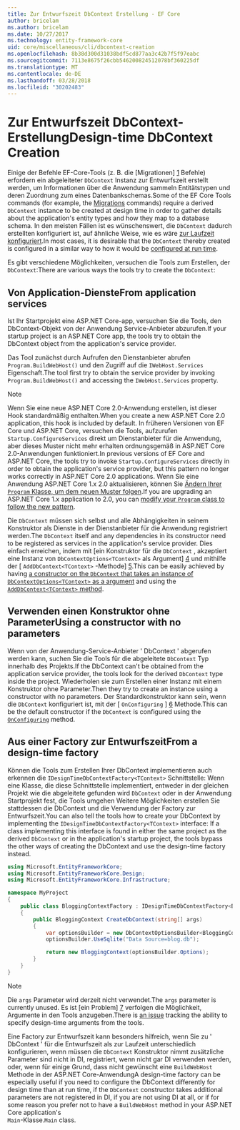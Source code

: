 ```yaml
---
title: Zur Entwurfszeit DbContext Erstellung - EF Core
author: bricelam
ms.author: bricelam
ms.date: 10/27/2017
ms.technology: entity-framework-core
uid: core/miscellaneous/cli/dbcontext-creation
ms.openlocfilehash: 8b38d300d31038bdf5cd877aa3c42b7f5f97eabc
ms.sourcegitcommit: 7113e8675f26cbb546200824512078bf360225df
ms.translationtype: MT
ms.contentlocale: de-DE
ms.lasthandoff: 03/28/2018
ms.locfileid: "30202483"
---
```

<a name="design-time-dbcontext-creation"></a><span data-ttu-id="38ebb-102">Zur Entwurfszeit DbContext-Erstellung</span><span class="sxs-lookup"><span data-stu-id="38ebb-102">Design-time DbContext Creation</span></span>
==============================
<span data-ttu-id="38ebb-103">Einige der Befehle EF-Core-Tools (z. B. die [Migrationen] [ 1] Befehle) erfordern ein abgeleiteter `DbContext` Instanz zur Entwurfszeit erstellt werden, um Informationen über die Anwendung sammeln Entitätstypen und deren Zuordnung zum eines Datenbankschemas.</span><span class="sxs-lookup"><span data-stu-id="38ebb-103">Some of the EF Core Tools commands (for example, the [Migrations][1] commands) require a derived `DbContext` instance to be created at design time in order to gather details about the application's entity types and how they map to a database schema.</span></span> <span data-ttu-id="38ebb-104">In den meisten Fällen ist es wünschenswert, die `DbContext` dadurch erstellten konfiguriert ist, auf ähnliche Weise, wie es wäre [zur Laufzeit konfiguriert][2].</span><span class="sxs-lookup"><span data-stu-id="38ebb-104">In most cases, it is desirable that the `DbContext` thereby created is configured in a similar way to how it would be [configured at run time][2].</span></span>

<span data-ttu-id="38ebb-105">Es gibt verschiedene Möglichkeiten, versuchen die Tools zum Erstellen, der `DbContext`:</span><span class="sxs-lookup"><span data-stu-id="38ebb-105">There are various ways the tools try to create the `DbContext`:</span></span>

<a name="from-application-services"></a><span data-ttu-id="38ebb-106">Von Application-Dienste</span><span class="sxs-lookup"><span data-stu-id="38ebb-106">From application services</span></span>
-------------------------
<span data-ttu-id="38ebb-107">Ist Ihr Startprojekt eine ASP.NET Core-app, versuchen Sie die Tools, den DbContext-Objekt von der Anwendung Service-Anbieter abzurufen.</span><span class="sxs-lookup"><span data-stu-id="38ebb-107">If your startup project is an ASP.NET Core app, the tools try to obtain the DbContext object from the application's service provider.</span></span>

<span data-ttu-id="38ebb-108">Das Tool zunächst durch Aufrufen den Dienstanbieter abrufen `Program.BuildWebHost()` und den Zugriff auf die `IWebHost.Services` Eigenschaft.</span><span class="sxs-lookup"><span data-stu-id="38ebb-108">The tool first try to obtain the service provider by invoking `Program.BuildWebHost()` and accessing the `IWebHost.Services` property.</span></span>

> [!NOTE]
> <span data-ttu-id="38ebb-109">Wenn Sie eine neue ASP.NET Core 2.0-Anwendung erstellen, ist dieser Hook standardmäßig enthalten.</span><span class="sxs-lookup"><span data-stu-id="38ebb-109">When you create a new ASP.NET Core 2.0 application, this hook is included by default.</span></span> <span data-ttu-id="38ebb-110">In früheren Versionen von EF Core und ASP.NET Core, versuchen die Tools, aufzurufen `Startup.ConfigureServices` direkt um Dienstanbieter für die Anwendung, aber dieses Muster nicht mehr erhalten ordnungsgemäß in ASP.NET Core 2.0-Anwendungen funktioniert.</span><span class="sxs-lookup"><span data-stu-id="38ebb-110">In previous versions of EF Core and ASP.NET Core, the tools try to invoke `Startup.ConfigureServices` directly in order to obtain the application's service provider, but this pattern no longer works correctly in ASP.NET Core 2.0 applications.</span></span> <span data-ttu-id="38ebb-111">Wenn Sie eine Anwendung ASP.NET Core 1.x 2.0 aktualisieren, können Sie [Ändern Ihrer `Program` Klasse, um dem neuen Muster folgen][3].</span><span class="sxs-lookup"><span data-stu-id="38ebb-111">If you are upgrading an ASP.NET Core 1.x application to 2.0, you can [modify your `Program` class to follow the new pattern][3].</span></span>

<span data-ttu-id="38ebb-112">Die `DbContext` müssen sich selbst und alle Abhängigkeiten in seinem Konstruktor als Dienste in der Dienstanbieter für die Anwendung registriert werden.</span><span class="sxs-lookup"><span data-stu-id="38ebb-112">The `DbContext` itself and any dependencies in its constructor need to be registered as services in the application's service provider.</span></span> <span data-ttu-id="38ebb-113">Dies einfach erreichen, indem mit [ein Konstruktor für die `DbContext` , akzeptiert eine Instanz von `DbContextOptions<TContext>` als Argument] [ 4] und mithilfe der [ `AddDbContext<TContext>` -Methode] [5].</span><span class="sxs-lookup"><span data-stu-id="38ebb-113">This can be easily achieved by having [a constructor on the `DbContext` that takes an instance of `DbContextOptions<TContext>` as a argument][4] and using the [`AddDbContext<TContext>` method][5].</span></span>

<a name="using-a-constructor-with-no-parameters"></a><span data-ttu-id="38ebb-114">Verwenden einen Konstruktor ohne Parameter</span><span class="sxs-lookup"><span data-stu-id="38ebb-114">Using a constructor with no parameters</span></span>
--------------------------------------
<span data-ttu-id="38ebb-115">Wenn von der Anwendung-Service-Anbieter ' DbContext ' abgerufen werden kann, suchen Sie die Tools für die abgeleitete `DbContext` Typ innerhalb des Projekts.</span><span class="sxs-lookup"><span data-stu-id="38ebb-115">If the DbContext can't be obtained from the application service provider, the tools look for the derived `DbContext` type inside the project.</span></span> <span data-ttu-id="38ebb-116">Wiederholen sie zum Erstellen einer Instanz mit einem Konstruktor ohne Parameter.</span><span class="sxs-lookup"><span data-stu-id="38ebb-116">Then they try to create an instance using a constructor with no parameters.</span></span> <span data-ttu-id="38ebb-117">Der Standardkonstruktor kann sein, wenn die `DbContext` konfiguriert ist, mit der [ `OnConfiguring` ] [ 6] Methode.</span><span class="sxs-lookup"><span data-stu-id="38ebb-117">This can be the default constructor if the `DbContext` is configured using the [`OnConfiguring`][6] method.</span></span>

<a name="from-a-design-time-factory"></a><span data-ttu-id="38ebb-118">Aus einer Factory zur Entwurfszeit</span><span class="sxs-lookup"><span data-stu-id="38ebb-118">From a design-time factory</span></span>
--------------------------
<span data-ttu-id="38ebb-119">Können die Tools zum Erstellen Ihrer DbContext implementieren auch erkennen die `IDesignTimeDbContextFactory<TContext>` Schnittstelle: Wenn eine Klasse, die diese Schnittstelle implementiert, entweder in der gleichen Projekt wie die abgeleitete gefunden wird `DbContext` oder in der Anwendung Startprojekt fest, die Tools umgehen Weitere Möglichkeiten erstellen Sie stattdessen die DbContext und die Verwendung der Factory zur Entwurfszeit.</span><span class="sxs-lookup"><span data-stu-id="38ebb-119">You can also tell the tools how to create your DbContext by implementing the `IDesignTimeDbContextFactory<TContext>` interface: If a class implementing this interface is found in either the same project as the derived `DbContext` or in the application's startup project, the tools bypass the other ways of creating the DbContext and use the design-time factory instead.</span></span>

``` csharp
using Microsoft.EntityFrameworkCore;
using Microsoft.EntityFrameworkCore.Design;
using Microsoft.EntityFrameworkCore.Infrastructure;

namespace MyProject
{
    public class BloggingContextFactory : IDesignTimeDbContextFactory<BloggingContext>
    {
        public BloggingContext CreateDbContext(string[] args)
        {
            var optionsBuilder = new DbContextOptionsBuilder<BloggingContext>();
            optionsBuilder.UseSqlite("Data Source=blog.db");

            return new BloggingContext(optionsBuilder.Options);
        }
    }
}
```

> [!NOTE]
> <span data-ttu-id="38ebb-120">Die `args` Parameter wird derzeit nicht verwendet.</span><span class="sxs-lookup"><span data-stu-id="38ebb-120">The `args` parameter is currently unused.</span></span> <span data-ttu-id="38ebb-121">Es ist [ein Problem] [ 7] verfolgen die Möglichkeit, Argumente in den Tools anzugeben.</span><span class="sxs-lookup"><span data-stu-id="38ebb-121">There is [an issue][7] tracking the ability to specify design-time arguments from the tools.</span></span>

<span data-ttu-id="38ebb-122">Eine Factory zur Entwurfszeit kann besonders hilfreich, wenn Sie zu ' DbContext ' für die Entwurfszeit als zur Laufzeit unterschiedlich konfigurieren, wenn müssen die `DbContext` Konstruktor nimmt zusätzliche Parameter sind nicht in DI, registriert, wenn nicht gar DI verwenden werden, oder, wenn für einige Grund, dass nicht gewünscht eine `BuildWebHost` Methode in der ASP.NET Core-Anwendung</span><span class="sxs-lookup"><span data-stu-id="38ebb-122">A design-time factory can be especially useful if you need to configure the DbContext differently for design time than at run time, if the `DbContext` constructor takes additional parameters are not registered in DI, if you are not using DI at all, or if for some reason you prefer not to have a `BuildWebHost` method in your ASP.NET Core application's</span></span>  
<span data-ttu-id="38ebb-123">`Main`-Klasse.</span><span class="sxs-lookup"><span data-stu-id="38ebb-123">`Main` class.</span></span>

  [1]: xref:core/managing-schemas/migrations/index
  [2]: xref:core/miscellaneous/configuring-dbcontext
  [3]: https://docs.microsoft.com/aspnet/core/migration/1x-to-2x/#update-main-method-in-programcs
  [4]: xref:core/miscellaneous/configuring-dbcontext#constructor-argument
  [5]: xref:core/miscellaneous/configuring-dbcontext#using-dbcontext-with-dependency-injection
  [6]: xref:core/miscellaneous/configuring-dbcontext#onconfiguring
  [7]: https://github.com/aspnet/EntityFrameworkCore/issues/8332
